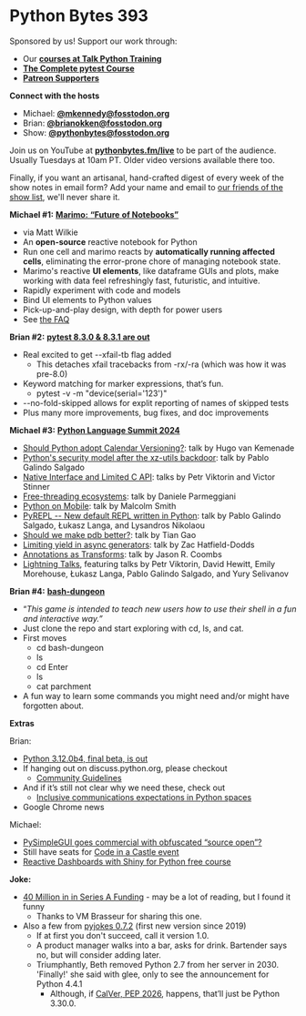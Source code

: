 # Python Bytes 393

Sponsored by us! Support our work through:

- Our [**courses at Talk Python Training**](https://training.talkpython.fm/)
- [**The Complete pytest Course**](https://courses.pythontest.com/p/the-complete-pytest-course)
- [**Patreon Supporters**](https://www.patreon.com/pythonbytes)

**Connect with the hosts**

- Michael: [**@mkennedy@fosstodon.org**](https://fosstodon.org/@mkennedy)
- Brian: [**@brianokken@fosstodon.org**](https://fosstodon.org/@brianokken)
- Show: [**@pythonbytes@fosstodon.org**](https://fosstodon.org/@pythonbytes)

Join us on YouTube at [**pythonbytes.fm/live**](https://pythonbytes.fm/stream/live) to be part of the audience. Usually Tuesdays at 10am PT. Older video versions available there too.

Finally, if you want an artisanal, hand-crafted digest of every week of the show notes in email form? Add your name and email to [our friends of the show list](https://pythonbytes.fm/friends-of-the-show), we'll never share it.

**Michael #1:** [**Marimo:**](https://marimo.io)[ ](https://marimo.io)[**“Future**](https://marimo.io)[ **of Notebooks”**](https://marimo.io)

- via Matt Wilkie
- An **open-source** reactive notebook for Python
- Run one cell and marimo reacts by **automatically running affected cells**, eliminating the error-prone chore of managing notebook state.
- Marimo's reactive **UI elements**, like dataframe GUIs and plots, make working with data feel refreshingly fast, futuristic, and intuitive.
- Rapidly experiment with code and models
- Bind UI elements to Python values
- Pick-up-and-play design, with depth for power users
- See [the FAQ](https://docs.marimo.io/faq.html)

**Brian #2:** [**pytest 8.3.0 & 8.3.1 are out**](https://docs.pytest.org/en/stable/changelog.html#pytest-8-3-1-2024-07-20)

- Real excited to get --xfail-tb flag added
  - This detaches xfail tracebacks from -rx/-ra (which was how it was pre-8.0)
- Keyword matching for marker expressions, that’s fun.
  - pytest -v -m "device(serial='123')"
- --no-fold-skipped  allows for explit reporting of names of skipped tests
- Plus many more improvements, bug fixes, and doc improvements

**Michael #3:** [**Python Language Summit 2024**](https://pyfound.blogspot.com/2024/06/python-language-summit-2024.html)

- [Should Python adopt Calendar Versioning?](https://pyfound.blogspot.com/2024/06/python-language-summit-2024-should-python-adopt-calver.html): talk by Hugo van Kemenade
- [Python's security model after the xz-utils backdoor](https://pyfound.blogspot.com/2024/06/python-language-summit-2024-python-security-model-after-xz.html): talk by Pablo Galindo Salgado
- [Native Interface and Limited C API](https://pyfound.blogspot.com/2024/06/python-language-summit-2024-c-api.html): talks by Petr Viktorin and Victor Stinner
- [Free-threading ecosystems](https://pyfound.blogspot.com/2024/06/python-language-summit-2024-free-threading-ecosystems.html): talk by Daniele Parmeggiani
- [Python on Mobile](https://pyfound.blogspot.com/2024/06/python-language-summit-2024-python-on-mobile.html): talk by Malcolm Smith
- [PyREPL](https://pyfound.blogspot.com/2024/06/python-language-summit-2024-pyrepl-new-default-repl-for-python.html)[ ](https://pyfound.blogspot.com/2024/06/python-language-summit-2024-pyrepl-new-default-repl-for-python.html)[--](https://pyfound.blogspot.com/2024/06/python-language-summit-2024-pyrepl-new-default-repl-for-python.html)[ New default REPL written in Python](https://pyfound.blogspot.com/2024/06/python-language-summit-2024-pyrepl-new-default-repl-for-python.html): talk by Pablo Galindo Salgado, Łukasz Langa, and Lysandros Nikolaou
- [Should we make pdb better?](https://pyfound.blogspot.com/2024/06/python-language-summit-2024-pyrepl-new-pdb.html): talk by Tian Gao
- [Limiting yield in async generators](https://pyfound.blogspot.com/2024/06/python-language-summit-2024-limiting-yield-in-async-generators.html): talk by Zac Hatfield-Dodds
- [Annotations as Transforms](https://pyfound.blogspot.com/2024/06/python-language-summit-2024-annotations-as-transforms.html): talk by Jason R. Coombs
- [Lightning Talks](https://pyfound.blogspot.com/2024/06/python-language-summit-2024-lightning-talks.html), featuring talks by Petr Viktorin, David Hewitt, Emily Morehouse, Łukasz Langa, Pablo Galindo Salgado, and Yury Selivanov

**Brian #4:** [**bash-dungeon**](https://github.com/wolandark/bash-dungeon/)

- “*This game is intended to teach new users how to use their shell in a fun and interactive way.”*
- Just clone the repo and start exploring with cd, ls, and cat.
- First moves
  - cd bash-dungeon
  - ls
  - cd Enter
  - ls
  - cat parchment
- A fun way to learn some commands you might need and/or might have forgotten about.

**Extras** 

Brian:

- [Python 3.12.0b4, final beta, is out](https://discuss.python.org/t/python-3-13-0b4-now-available/58565)
- If hanging out on discuss.python.org, please checkout 
  - [Community Guidelines](https://discuss.python.org/guidelines/)
- And if it’s still not clear why we need these, check out
  - [Inclusive communications expectations in Python spaces](https://discuss.python.org/t/inclusive-communications-expectations-in-python-spaces/57950)
- Google Chrome news

Michael:

- [PySimpleGUI goes commercial with obfuscated](https://fosstodon.org/@ddsmit/112793568816585948)[ ](https://fosstodon.org/@ddsmit/112793568816585948)[“source](https://fosstodon.org/@ddsmit/112793568816585948)[ open”?](https://fosstodon.org/@ddsmit/112793568816585948)
- Still have seats for [Code in a Castle event](https://talkpython.fm/castle)
- [Reactive Dashboards with Shiny for Python free course](https://training.talkpython.fm/courses/reactive-web-dashboards-with-shiny-for-data-science)

**Joke:** 

- [40 Million in in Series A Funding](https://www.smbc-comics.com/comic/investment-2?utm_source=pocket_saves) - may be a lot of reading, but I found it funny
  - Thanks to VM Brasseur for sharing this one.
- Also a few from [pyjokes 0.7.2](https://pypi.org/project/pyjokes/0.7.2/#history) (first new version since 2019)
  - If at first you don't succeed, call it version 1.0.
  - A product manager walks into a bar, asks for drink. Bartender says no, but will consider adding later.
  - Triumphantly, Beth removed Python 2.7 from her server in 2030. 'Finally!' she said with glee, only to see the announcement for Python 4.4.1
    - Although, if [CalVer, PEP 2026](https://peps.python.org/pep-2026/), happens, that’ll just be Python 3.30.0.